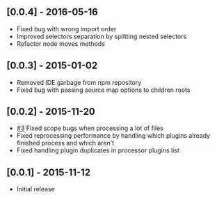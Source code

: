 ## [0.0.4] - 2016-05-16
* Fixed bug with wrong import order
* Improved selectors separation by splitting nested selectors
* Refactor node moves methods

## [0.0.3] - 2015-01-02
* Removed IDE garbage from npm repository
* Fixed bug with passing source map options to children roots

## [0.0.2] - 2015-11-20
* [#3](https://github.com/VitaliyR/postcss-esplit/pull/3) Fixed scope bugs when processing a lot of files
* Fixed reprocessing performance by handling which plugins already finished process and which aren't
* Fixed handling plugin duplicates in processor plugins list

## [0.0.1] - 2015-11-12
* Initial release
